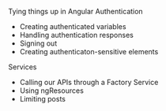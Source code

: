 Tying things up in Angular
Authentication
- Creating authenticated variables
- Handling authentication responses
- Signing out
- Creating authenticaton-sensitive elements

Services
- Calling our APIs through a Factory Service
- Using ngResources
- Limiting posts